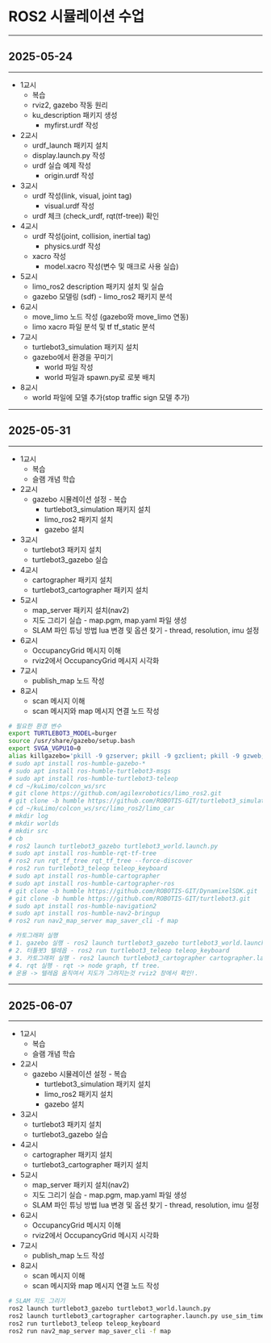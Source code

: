 # ROS2 시뮬레이션 수업

---

## 2025-05-24

---

- 1교시
  - 복습
  - rviz2, gazebo 작동 원리
  - ku_description 패키지 생성
    - myfirst.urdf 작성
- 2교시
  - urdf_launch 패키지 설치
  - display.launch.py 작성
  - urdf 실습 예제 작성
    - origin.urdf 작성
- 3교시
  - urdf 작성(link, visual, joint tag)
    - visual.urdf 작성
  - urdf 체크 (check_urdf, rqt(tf-tree)) 확인
- 4교시
  - urdf 작성(joint, collision, inertial tag)
    - physics.urdf 작성
  - xacro 작성
    - model.xacro 작성(변수 및 매크로 사용 실습)
- 5교시
  - limo_ros2 description 패키지 설치 및 실습
  - gazebo 모델링 (sdf) - limo_ros2 패키지 분석
- 6교시
  - move_limo 노드 작성 (gazebo와 move_limo 연동)
  - limo xacro 파일 분석 및 tf tf_static 분석
- 7교시
  - turtlebot3_simulation 패키지 설치
  - gazebo에서 환경을 꾸미기
    - world 파일 작성
    - world 파일과 spawn.py로 로봇 배치
- 8교시
  - world 파일에 모델 추가(stop traffic sign 모델 추가)

---

## 2025-05-31

---

- 1교시
  - 복습
  - 슬램 개념 학습
- 2교시
  - gazebo 시뮬레이션 설정 - 복습
    - turtlebot3_simulation 패키지 설치
    - limo_ros2 패키지 설치
    - gazebo 설치
- 3교시
  - turtlebot3 패키지 설치
  - turtlebot3_gazebo 실습
- 4교시
  - cartographer 패키지 설치
  - turtlebot3_cartographer 패키지 설치
- 5교시
  - map_server 패키지 설치(nav2)
  - 지도 그리기 실습 - map.pgm, map.yaml 파일 생성
  - SLAM 파인 튜닝 방법 lua 변경 및 옵션 찾기 - thread, resolution, imu 설정
- 6교시
  - OccupancyGrid 메시지 이해
  - rviz2에서 OccupancyGrid 메시지 시각화
- 7교시
  - publish_map 노드 작성
- 8교시
  - scan 메시지 이해
  - scan 메시지와 map 메시지 연결 노드 작성

```bash
# 필요한 환경 변수
export TURTLEBOT3_MODEL=burger
source /usr/share/gazebo/setup.bash
export SVGA_VGPU10=0
alias killgazebo='pkill -9 gzserver; pkill -9 gzclient; pkill -9 gzweb; pkill -9 gzbridge'
# sudo apt install ros-humble-gazebo-*
# sudo apt install ros-humble-turtlebot3-msgs
# sudo apt install ros-humble-turtlebot3-teleop
# cd ~/kuLimo/colcon_ws/src
# git clone https://github.com/agilexrobotics/limo_ros2.git
# git clone -b humble https://github.com/ROBOTIS-GIT/turtlebot3_simulations.git
# cd ~/kuLimo/colcon_ws/src/limo_ros2/limo_car
# mkdir log
# mkdir worlds
# mkdir src
# cb
# ros2 launch turtlebot3_gazebo turtlebot3_world.launch.py
# sudo apt install ros-humble-rqt-tf-tree
# ros2 run rqt_tf_tree rqt_tf_tree --force-discover
# ros2 run turtlebot3_teleop teleop_keyboard
# sudo apt install ros-humble-cartographer
# sudo apt install ros-humble-cartographer-ros
# git clone -b humble https://github.com/ROBOTIS-GIT/DynamixelSDK.git
# git clone -b humble https://github.com/ROBOTIS-GIT/turtlebot3.git
# sudo apt install ros-humble-navigation2
# sudo apt install ros-humble-nav2-bringup
# ros2 run nav2_map_server map_saver_cli -f map

# 카토그래퍼 실행
# 1. gazebo 실행 - ros2 launch turtlebot3_gazebo turtlebot3_world.launch.py
# 2. 터틀봇3 텔레옵 - ros2 run turtlebot3_teleop teleop_keyboard
# 3. 카토그래퍼 실행 - ros2 launch turtlebot3_cartographer cartographer.launch.py use_sim_time:=true
# 4. rqt 실행 - rqt -> node graph, tf tree.
# 운용 -> 텔레옵 움직여서 지도가 그려지는것 rviz2 창에서 확인!.

```

---

## 2025-06-07

---

- 1교시
  - 복습
  - 슬램 개념 학습
- 2교시
  - gazebo 시뮬레이션 설정 - 복습
    - turtlebot3_simulation 패키지 설치
    - limo_ros2 패키지 설치
    - gazebo 설치
- 3교시
  - turtlebot3 패키지 설치
  - turtlebot3_gazebo 실습
- 4교시
  - cartographer 패키지 설치
  - turtlebot3_cartographer 패키지 설치
- 5교시
  - map_server 패키지 설치(nav2)
  - 지도 그리기 실습 - map.pgm, map.yaml 파일 생성
  - SLAM 파인 튜닝 방법 lua 변경 및 옵션 찾기 - thread, resolution, imu 설정
- 6교시
  - OccupancyGrid 메시지 이해
  - rviz2에서 OccupancyGrid 메시지 시각화
- 7교시
  - publish_map 노드 작성
- 8교시
  - scan 메시지 이해
  - scan 메시지와 map 메시지 연결 노드 작성

```bash
# SLAM 지도 그리기
ros2 launch turtlebot3_gazebo turtlebot3_world.launch.py
ros2 launch turtlebot3_cartographer cartographer.launch.py use_sim_time:=true
ros2 run turtlebot3_teleop teleop_keyboard
ros2 run nav2_map_server map_saver_cli -f map

```
